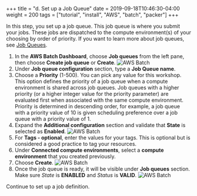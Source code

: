 +++
title = "d. Set up a Job Queue"
date = 2019-09-18T10:46:30-04:00
weight = 200
tags = ["tutorial", "install", "AWS", "batch", "packer"]
+++

In this step, you set up a job queue. This job queue is where you submit your jobs. These jobs are dispatched to the compute environment(s) of your choosing by order of priority. If you want to learn more about job queues, see [Job Queues](https://docs.aws.amazon.com/batch/latest/userguide/job_queues.html).

1. In the **AWS Batch Dashboard**, choose **Job queues** from the left pane, then choose **Create job queue** or **Create**.
![AWS Batch](/images/aws-batch/sc21/jq-1.png)
2. Under **Job queue configuration** section, type a **Job Queue name**.
3. Choose a **Priority** (1-500). You can pick any value for this workshop. This option defines the priority of a job queue when a compute environment is shared across job queues. Job queues with a higher priority (or a higher integer value for the priority parameter) are evaluated first when associated with the same compute environment. Priority is determined in descending order, for example, a job queue with a priority value of 10 is given scheduling preference over a job queue with a priority value of 1.
4. Expand the **Additional configuration** section and validate that **State** is selected as **Enabled**.
![AWS Batch](/images/aws-batch/sc21/jq-2.png)
5. For **Tags - optional**, enter the values for your tags. This is optional but is considered a good practice to tag your resources.
6. Under **Connected compute environments**, select a **compute environment** that you created previously.
7. Choose **Create**.
![AWS Batch](/images/aws-batch/sc21/jq-3.png)
8. Once the job queue is ready, it will be visible under **Job queues** section. Make sure *State* is **ENABLED** and *Status* is **VALID**.
![AWS Batch](/images/aws-batch/sc21/jq-4.png)

Continue to set up a job definition.




